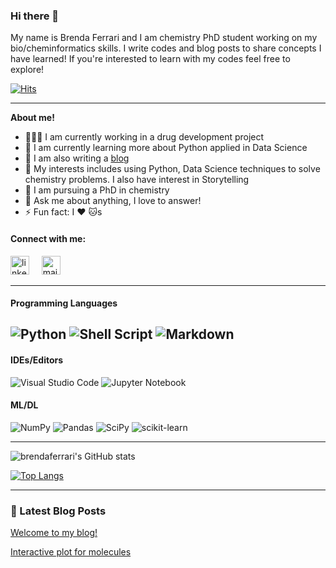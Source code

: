### Hi there 👋

My name is Brenda Ferrari and I am chemistry PhD student working on my bio/cheminformatics skills. I write codes and blog posts to share concepts I have learned! If you're interested to learn with my codes feel free to explore!

[![Hits](https://hits.seeyoufarm.com/api/count/incr/badge.svg?url=https%3A%2F%2Fgithub.com%2Fbrendaferrari&count_bg=%2379C83D&title_bg=%23555555&icon=atom.svg&icon_color=%23E7E7E7&title=visitors&edge_flat=false)](https://hits.seeyoufarm.com)

---
**About me!**

* 👨🏽‍💻 I am currently working in a drug development project
* 🌱 I am currently learning more about Python applied in Data Science
* 📝 I am also writing a [blog](https://brendaferrari.github.io/chemdata/)
* 🤔 My interests includes using Python, Data Science techniques to solve chemistry problems. I also have interest in Storytelling
* 💼 I am pursuing a PhD in chemistry 
* 💬 Ask me about anything, I love to answer!
* ⚡ Fun fact: I ❤️ 🐱s

#### **Connect with me:**

<a href="https://www.linkedin.com/in/brenda-ferrari-b04bb2b4/"><img src="https://www.vectorlogo.zone/logos/linkedin/linkedin-icon.svg" width="30px" alt="linkedin"></a>
&nbsp; &nbsp;
<a href="https://brendaferrari.github.io/chemdata/"><img src="https://www.pngfind.com/pngs/m/269-2693798_png-file-svg-blog-vector-icon-png-transparent.png" width="30px" alt="mail"></a> 
&nbsp; &nbsp;

---
#### Programming Languages

![Python](https://img.shields.io/badge/python-%2314354C.svg?style=for-the-badge&logo=python&logoColor=white)
![Shell Script](https://img.shields.io/badge/shell_script-%23121011.svg?style=for-the-badge&logo=gnu-bash&logoColor=white)
![Markdown](https://img.shields.io/badge/markdown-%23000000.svg?style=for-the-badge&logo=markdown&logoColor=white)
---

#### IDEs/Editors

![Visual Studio Code](https://img.shields.io/badge/VisualStudioCode-0078d7.svg?style=for-the-badge&logo=visual-studio-code&logoColor=white)
![Jupyter Notebook](https://img.shields.io/badge/jupyter-%23FA0F00.svg?style=for-the-badge&logo=jupyter&logoColor=white)

#### ML/DL

![NumPy](https://img.shields.io/badge/numpy-%23013243.svg?style=for-the-badge&logo=numpy&logoColor=white)
![Pandas](https://img.shields.io/badge/pandas-%23150458.svg?style=for-the-badge&logo=pandas&logoColor=white)
![SciPy](https://img.shields.io/badge/SciPy-%230C55A5.svg?style=for-the-badge&logo=scipy&logoColor=%white)
![scikit-learn](https://img.shields.io/badge/scikit--learn-%23F7931E.svg?style=for-the-badge&logo=scikit-learn&logoColor=white)

---

![brendaferrari's GitHub stats](https://github-readme-stats.vercel.app/api?username=brendaferrari&show_icons=true&theme=jolly)

[![Top Langs](https://github-readme-stats.vercel.app/api/top-langs/?username=brendaferrari&layout=compact)](https://github.com/brendaferrari/github-readme-stats)

---
### 📕 Latest Blog Posts

[Welcome to my blog!](https://brendaferrari.github.io/chemdata/2021/08/05/welcome-to-my-blog/)

[Interactive plot for molecules](https://brendaferrari.github.io/chemdata/2021/08/17/interactive-plot-for-molecules/)
<!-- BLOG-POST-LIST:START -->
<!-- BLOG-POST-LIST:END -->
